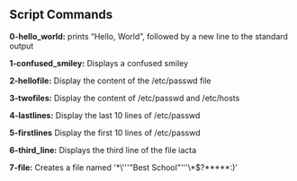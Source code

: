 ## Script Commands

**0-hello_world:** prints “Hello, World”, followed by a new line to the standard output

**1-confused_smiley:** Displays a confused smiley

**2-hellofile:** Display the content of the /etc/passwd file

**3-twofiles:** Display the content of /etc/passwd and /etc/hosts

**4-lastlines:** Display the last 10 lines of /etc/passwd

**5-firstlines** Display the first 10 lines of /etc/passwd

**6-third_line:** Displays the third line of the file iacta

**7-file:** Creates a file named '\*\\'\''"Best School"\'\''\\*$\?\*\*\*\*\*:)'


